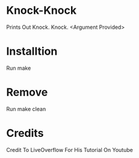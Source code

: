 # Knock-Knock
Prints Out Knock. Knock. &lt;Argument Provided>

# Installtion
Run make

# Remove
Run make clean

# Credits
Credit To LiveOverflow For His Tutorial On Youtube
